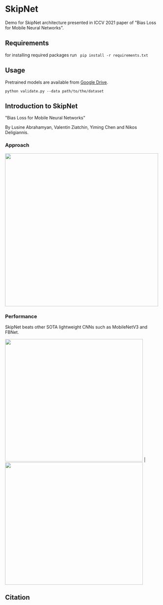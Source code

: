 # SkipNet
Demo for SkipNet architecture presented in ICCV 2021 paper of "Bias Loss for Mobile Neural Networks".

## Requirements
for installing required packages run
` pip install -r requirements.txt`

## Usage
Pretrained models are available from [Google Drive](https://drive.google.com/drive/folders/1G3UR8wtTFB8S-9Fp6sRtfn9Vtfb6XcTU?usp=sharing).

`python validate.py --data path/to/the/dataset`

## Introduction to SkipNet
"Bias Loss for Mobile Neural Networks"

By Lusine Abrahamyan, Valentin Ziatchin, Yiming Chen and Nikos Deligiannis.
### Approach
<img src="https://github.com/lusinlu/skipnet_evaluation/blob/main/figures/architecture.png" width="500" height="500">

### Performance
SkipNet beats other SOTA lightweight CNNs such as MobileNetV3 and FBNet.

<img src="https://github.com/lusinlu/skipnet_evaluation/blob/main/figures/flops_vs_top1.png" width="450" height="400"> |
<img src="https://github.com/lusinlu/skipnet_evaluation/blob/main/figures/params_vs_top1.png" width="450" height="400">

## Citation


